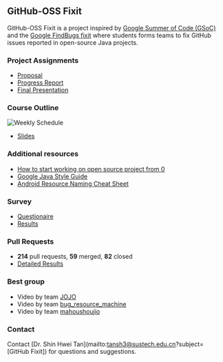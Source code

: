 ## GitHub-OSS Fixit

GitHub-OSS Fixit is a project inspired by [Google Summer of Code (GSoC)](https://summerofcode.withgoogle.com) and the [Google FindBugs fixit](https://dl.acm.org/doi/10.1145/1831708.1831738) where students forms teams to fix GitHub issues reported in open-source Java projects. 


### Project Assignments

- [Proposal](https://github-fixit.github.io/CS304ProjectProposal.pdf)
- [Progress Report](https://github-fixit.github.io/CS304ProgressReport.pdf)
- [Final Presentation](https://github-fixit.github.io/CS304FinalPresentation.pdf)

### Course Outline
![Weekly Schedule](https://github-fixit.github.io/schedule.png)
- [Slides](https://github-fixit.github.io/CS304slides.zip)

### Additional resources
- [How to start working on open source project from 0](https://www.youtube.com/watch?v=k1T5Wbx0NMw&feature=youtu.be)
- [Google Java Style Guide](http://google.github.io/styleguide/javaguide.html)
- [Android Resource Naming Cheat Sheet](https://jeroenmols.com/img/blog/resourcenaming/resourcenaming_cheatsheet.pdf)

### Survey
- [Questionaire](https://github-fixit.github.io/survey-question.pdf)
- [Results](https://github-fixit.github.io/survey-results.pdf)

### Pull Requests 
- **214** pull requests, **59** merged, **82** closed 
- [Detailed Results](https://github-fixit.github.io/results.html)

### Best group

- Video by team [JOJO](https://youtu.be/EBcGYV51Np8)
- Video by team [bug_resource_machine](https://youtu.be/wJv0-aiKU6o)
- Video by team [mahoushoujio](https://youtu.be/dPK_MO7UwFM)



### Contact

Contact [Dr. Shin Hwei Tan](mailto:tansh3@sustech.edu.cn?subject=[GitHub Fixit]) for questions and suggestions.
